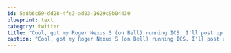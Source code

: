 ```yaml
---
id: 5a8b6c69-dd28-4fe3-ad03-1629c9b04430
blueprint: text
category: twitter
title: "Cool, got my Roger Nexus S (on Bell) running ICS. I'll post up the exact details later"
caption: "Cool, got my Roger Nexus S (on Bell) running ICS. I'll post up the exact details later"
---
```

